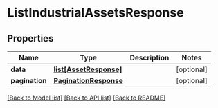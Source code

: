 # ListIndustrialAssetsResponse

## Properties
Name | Type | Description | Notes
------------ | ------------- | ------------- | -------------
**data** | [**list[AssetResponse]**](AssetResponse.md) |  | [optional] 
**pagination** | [**PaginationResponse**](PaginationResponse.md) |  | [optional] 

[[Back to Model list]](../README.md#documentation-for-models) [[Back to API list]](../README.md#documentation-for-api-endpoints) [[Back to README]](../README.md)


